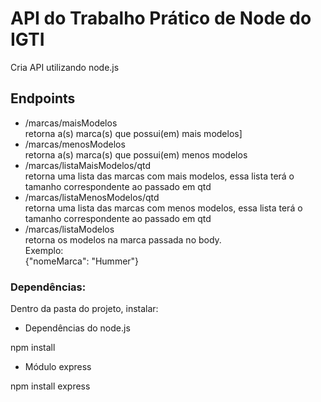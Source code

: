 # API do Trabalho Prático de Node do IGTI

Cria API utilizando node.js

## Endpoints
 - /marcas/maisModelos <br> retorna a(s) marca(s) que possui(em) mais modelos]
 - /marcas/menosModelos <br> retorna a(s) marca(s) que possui(em) menos modelos
 - /marcas/listaMaisModelos/qtd <br> retorna uma lista das marcas com mais modelos, essa lista terá o tamanho correspondente ao passado em qtd
 - /marcas/listaMenosModelos/qtd <br> retorna uma lista das marcas com menos modelos, essa lista terá o tamanho correspondente ao passado em qtd
 - /marcas/listaModelos <br> retorna os modelos na marca passada no body. <br> Exemplo: <br> {"nomeMarca": "Hummer"}
 

### Dependências:

Dentro da pasta do projeto, instalar:
 - Dependências do node.js
 
 npm install
 
 - Módulo express
 
 npm install express



